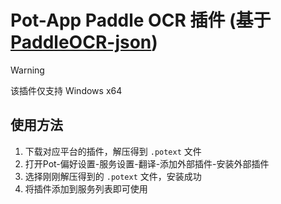 # Pot-App Paddle OCR 插件 (基于 [PaddleOCR-json](https://github.com/hiroi-sora/PaddleOCR-json))

> [!WARNING]
> 该插件仅支持 Windows x64

## 使用方法

1. 下载对应平台的插件，解压得到 `.potext` 文件
2. 打开Pot-偏好设置-服务设置-翻译-添加外部插件-安装外部插件
3. 选择刚刚解压得到的 `.potext` 文件，安装成功
4. 将插件添加到服务列表即可使用
